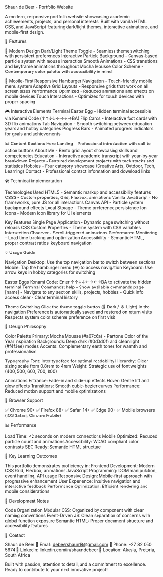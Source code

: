 Shaun de Beer - Portfolio Website

A modern, responsive portfolio website showcasing academic achievements, projects, and personal interests. Built with vanilla HTML, CSS, and JavaScript featuring dark/light themes, interactive animations, and mobile-first design.

🌟 Features

🎨 Modern Design
Dark/Light Theme Toggle - Seamless theme switching with persistent preferences
Interactive Particle Background - Canvas-based particle system with mouse interaction
Smooth Animations - CSS transitions and keyframe animations throughout
Mocha Mousse Color Scheme - Contemporary color palette with accessibility in mind

📱 Mobile-First Responsive
Hamburger Navigation - Touch-friendly mobile menu system
Adaptive Grid Layouts - Responsive grids that work on all screen sizes
Performance Optimized - Reduced animations and effects on mobile devices
Touch Interactions - Optimized for touch devices with proper spacing

🎮 Interactive Elements
Terminal Easter Egg - Hidden terminal accessible via Konami Code (↑↑↓↓←→←→BA)
Flip Cards - Interactive fact cards with 3D flip animations
Tab Navigation - Smooth switching between education years and hobby categories
Progress Bars - Animated progress indicators for goals and achievements

📊 Content Sections
Hero Landing - Professional introduction with call-to-action buttons
About Me - Bento grid layout showcasing skills and competencies
Education - Interactive academic transcript with year-by-year breakdown
Projects - Featured development projects with tech stacks and statistics
Hobbies - Four category showcase (Creative Arts, Outdoor, Tech, Learning)
Contact - Professional contact information and download links

🛠️ Technical Implementation

Technologies Used
HTML5 - Semantic markup and accessibility features
CSS3 - Custom properties, Grid, Flexbox, animations
Vanilla JavaScript - No frameworks, pure JS for all interactions
Canvas API - Particle system background effects
Local Storage - Theme preference persistence
Ion Icons - Modern icon library for UI elements

Key Features
Single Page Application - Dynamic page switching without reloads
CSS Custom Properties - Theme system with CSS variables
Intersection Observer - Scroll-triggered animations
Performance Monitoring - Load time tracking and optimization
Accessibility - Semantic HTML, proper contrast ratios, keyboard navigation

💡 Usage Guide

Navigation
Desktop: Use the top navigation bar to switch between sections
Mobile: Tap the hamburger menu (☰) to access navigation
Keyboard: Use arrow keys in hobby categories for switching

Easter Eggs
Konami Code: Enter ↑↑↓↓←→←→BA to activate the hidden terminal
Terminal Commands:
  help - Show available commands
  page [name] - Navigate to any section
  skills, projects, hobbies - Quick info access
  clear - Clear terminal history

Theme Switching
Click the theme toggle button (🌙 Dark / ☀ Light) in the navigation
Preference is automatically saved and restored on return visits
Respects system color scheme preference on first visit

🎨 Design Philosophy

Color Palette
Primary: Mocha Mousse (#a67c6a) - Pantone Color of the Year inspiration
Backgrounds: Deep dark (#0d0d0f) and clean light (#f4f3ee) modes
Accents: Complementary earth tones for warmth and professionalism

Typography
Font: Inter typeface for optimal readability
Hierarchy: Clear sizing scale from 0.8rem to 4rem
Weight: Strategic use of font weights (400, 500, 600, 700, 800)

Animations
Entrance: Fade-in and slide-up effects
Hover: Gentle lift and glow effects
Transitions: Smooth cubic-bezier curves
Performance: Reduced motion support and mobile optimizations

🔧 Browser Support

✅ Chrome 90+
✅ Firefox 88+
✅ Safari 14+
✅ Edge 90+
✅ Mobile browsers (iOS Safari, Chrome Mobile)

📊 Performance

Load Time: <2 seconds on modern connections
Mobile Optimized: Reduced particle count and animations
Accessibility: WCAG compliant color contrasts
SEO Ready: Semantic HTML structure

🎯 Key Learning Outcomes

This portfolio demonstrates proficiency in:
Frontend Development: Modern CSS Grid, Flexbox, animations
JavaScript Programming: DOM manipulation, event handling, API usage
Responsive Design: Mobile-first approach with progressive enhancement
User Experience: Intuitive navigation and interactive feedback
Performance Optimization: Efficient rendering and mobile considerations

📝 Development Notes

Code Organization
Modular CSS: Organized by component with clear naming conventions
Event-Driven JS: Clean separation of concerns with global function exposure
Semantic HTML: Proper document structure and accessibility features

🤝 Contact

Shaun de Beer
📧 Email: debeershaun18@gmail.com
📱 Phone: +27 82 050 5674
💼 LinkedIn: linkedin.com/in/shaundebeer
📍 Location: Akasia, Pretoria, South Africa

Built with passion, attention to detail, and a commitment to excellence. Ready to contribute to your next innovative project!
